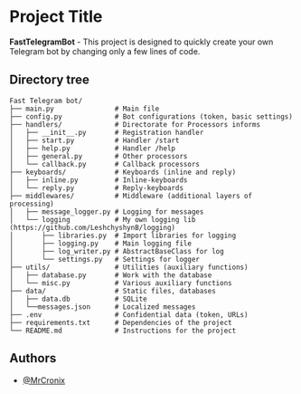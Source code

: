 
# Project Title
**FastTelegramBot** - This project is designed to quickly create your own Telegram bot by changing only a few lines of code.
## Directory tree
    Fast Telegram bot/
    ├── main.py               # Main file
    ├── config.py             # Bot configurations (token, basic settings)
    ├── handlers/             # Directorate for Processors informs
    │   ├── __init__.py       # Registration handler
    │   ├── start.py          # Handler /start
    │   ├── help.py           # Handler /help
    │   ├── general.py        # Other processors
    │   └── callback.py       # Callback processors
    ├── keyboards/            # Keyboards (inline and reply)
    │   ├── inline.py         # Inline-keyboards
    │   └── reply.py          # Reply-keyboards
    ├── middlewares/          # Middleware (additional layers of processing)
    │   ├── message_logger.py # Logging for messages
    │   └── logging           # My own logging lib (https://github.com/LeshchyshynB/logging)
    │       ├── libraries.py  # Import libraries for logging
    │       ├── logging.py    # Main logging file
    │       ├── log_writer.py # AbstractBaseClass for log
    │       └── settings.py   # Settings for logger
    ├── utils/                # Utilities (auxiliary functions)
    │   ├── database.py       # Work with the database
    │   └── misc.py           # Various auxiliary functions
    ├── data/                 # Static files, databases
    │   ├── data.db           # SQLite
    │   └──messages.json      # Localized messages
    ├── .env                  # Confidential data (token, URLs)
    ├── requirements.txt      # Dependencies of the project
    └── README.md             # Instructions for the project
## Authors

- [@MrCronix](https://github.com/LeshchyshynB)

